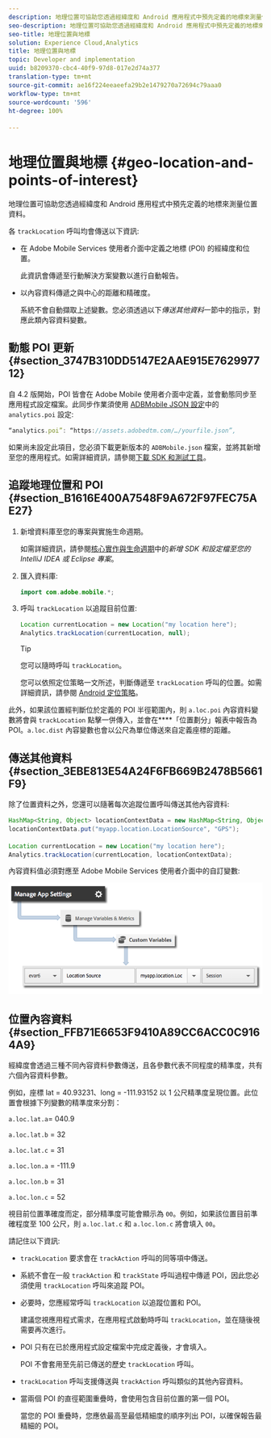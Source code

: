 ```yaml
---
description: 地理位置可協助您透過經緯度和 Android 應用程式中預先定義的地標來測量位置資料。
seo-description: 地理位置可協助您透過經緯度和 Android 應用程式中預先定義的地標來測量位置資料。
seo-title: 地理位置與地標
solution: Experience Cloud,Analytics
title: 地理位置與地標
topic: Developer and implementation
uuid: b8209370-cbc4-40f9-97d8-017e2d74a377
translation-type: tm+mt
source-git-commit: ae16f224eeaeefa29b2e1479270a72694c79aaa0
workflow-type: tm+mt
source-wordcount: '596'
ht-degree: 100%

---
```



# 地理位置與地標 {#geo-location-and-points-of-interest}

地理位置可協助您透過經緯度和 Android 應用程式中預先定義的地標來測量位置資料。

各 `trackLocation` 呼叫均會傳送以下資訊:

* 在 Adobe Mobile Services 使用者介面中定義之地標 (POI) 的經緯度和位置。

   此資訊會傳遞至行動解決方案變數以進行自動報告。

* 以內容資料傳遞之與中心的距離和精確度。

   系統不會自動擷取上述變數。您必須透過以下&#x200B;*傳送其他資料*&#x200B;一節中的指示，對應此類內容資料變數。

## 動態 POI 更新 {#section_3747B310DD5147E2AAE915E762997712}

自 4.2 版開始，POI 皆會在 Adobe Mobile 使用者介面中定義，並會動態同步至應用程式設定檔案。此同步作業須使用 [ADBMobile JSON 設定](/help/android/configuration/json-config/json-config.md)中的 `analytics.poi` 設定:

```js
“analytics.poi”: “https://assets.adobedtm.com/…/yourfile.json”,
```

如果尚未設定此項目，您必須下載更新版本的 `ADBMobile.json` 檔案，並將其新增至您的應用程式。如需詳細資訊，請參閱[下載 SDK 和測試工具](/help/android/getting-started/requirements.md)。

## 追蹤地理位置和 POI {#section_B1616E400A7548F9A672F97FEC75AE27}

1. 新增資料庫至您的專案與實施生命週期。

   如需詳細資訊，請參閱[核心實作與生命週期](/help/android/getting-started/dev-qs.md)中的&#x200B;*新增 SDK 和設定檔至您的 IntelliJ IDEA 或 Eclipse 專案*。

1. 匯入資料庫:

   ```java
   import com.adobe.mobile.*;
   ```

1. 呼叫 `trackLocation` 以追蹤目前位置:

   ```java
   Location currentLocation = new Location("my location here"); 
   Analytics.trackLocation(currentLocation, null);
   ```

   >[!TIP]
   >
   >您可以隨時呼叫 `trackLocation`。

   您可以依照定位策略一文所述，判斷傳遞至 `trackLocation` 呼叫的位置。如需詳細資訊，請參閱 [Android 定位策略](https://developer.android.com/guide/topics/location/strategies.html)。

此外，如果該位置經判斷位於定義的 POI 半徑範圍內，則 `a.loc.poi` 內容資料變數將會與 `trackLocation` 點擊一併傳入，並會在&#x200B;****「位置劃分」報表中報告為 POI。`a.loc.dist` 內容變數也會以公尺為單位傳送來自定義座標的距離。

## 傳送其他資料 {#section_3EBE813E54A24F6FB669B2478B5661F9}

除了位置資料之外，您還可以隨著每次追蹤位置呼叫傳送其他內容資料:

```java
HashMap<String, Object> locationContextData = new HashMap<String, Object>(); 
locationContextData.put("myapp.location.LocationSource", "GPS"); 
 
Location currentLocation = new Location("my location here"); 
Analytics.trackLocation(currentLocation, locationContextData);
```

內容資料值必須對應至 Adobe Mobile Services 使用者介面中的自訂變數:

![](assets/map-location-context-data.png)

## 位置內容資料 {#section_FFB71E6653F9410A89CC6ACC0C9164A9}

經緯度會透過三種不同內容資料參數傳送，且各參數代表不同程度的精準度，共有六個內容資料參數。

例如，座標 lat = 40.93231、long = -111.93152 以 1 公尺精準度呈現位置。此位置會根據下列變數的精準度來分割：

`a.loc.lat.a`= 040.9

`a.loc.lat.b` = 32

`a.loc.lat.c` = 31

`a.loc.lon.a` = -111.9

`a.loc.lon.b` = 31

`a.loc.lon.c` = 52

視目前位置準確度而定，部分精準度可能會顯示為 `00`。例如，如果該位置目前準確程度至 100 公尺，則 `a.loc.lat.c` 和 `a.loc.lon.c` 將會填入 `00`。

請記住以下資訊:

* `trackLocation` 要求會在 `trackAction` 呼叫的同等項中傳送。

* 系統不會在一般 `trackAction` 和 `trackState` 呼叫過程中傳遞 POI，因此您必須使用 `trackLocation` 呼叫來追蹤 POI。

* 必要時，您應經常呼叫 `trackLocation` 以追蹤位置和 POI。

   建議您視應用程式需求，在應用程式啟動時呼叫 `trackLocation`，並在隨後視需要再次進行。

* POI 只有在已於應用程式設定檔案中完成定義後，才會填入。

   POI 不會套用至先前已傳送的歷史 `trackLocation` 呼叫。
* `trackLocation` 呼叫支援傳送與 `trackAction` 呼叫類似的其他內容資料。

* 當兩個 POI 的直徑範圍重疊時，會使用包含目前位置的第一個 POI。

   當您的 POI 重疊時，您應依最高至最低精細度的順序列出 POI，以確保報告最精細的 POI。

